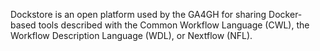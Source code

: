 Dockstore is an open platform used by the GA4GH for sharing Docker-based tools described with the Common Workflow Language (CWL), the Workflow Description Language (WDL), or Nextflow (NFL).
